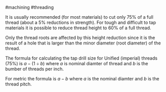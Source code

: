 #machining #threading 

It is usually recommended (for most materials) to cut only 75% of a full thread (about a 5% reductions in strength). For tough and difficult to tap materials it is possible to reduce thread height to 60% of a full thread.

Only the thread roots are affected by this height reduction since it is the result of a hole that is larger than the minor diameter (root diameter) of the thread.

The formula for calculating the tap drill size for Unified (imperial) threads (75%) is $a - (1 \div b)$ where $a$ is nominal diamter of thread and $b$ is the bumber of threads per inch.

For metric the formula is $a - b$ where $a$ is the nominal diamter and $b$ is the thread pitch. 
